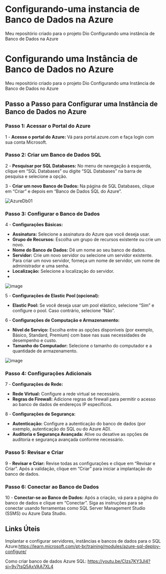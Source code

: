 # Configurando-uma instancia de Banco de Dados na Azure
Meu repositório criado para o projeto Dio Configurando uma instância de Banco de Dados na Azure

# Configurando uma Instância de Banco de Dados no Azure
Meu repositório criado para o projeto Dio Configurando uma Instância de Banco de Dados no Azure

## Passo a Passo para Configurar uma Instância de Banco de Dados no Azure

### Passo 1: Acessar o Portal do Azure
1 - **Acesse o portal do Azure:** Vá para portal.azure.com e faça login com sua conta Microsoft.

### Passo 2: Criar um Banco de Dados SQL
2 - __Pesquisar por SQL Databases:__ No menu de navegação à esquerda, clique em “SQL Databases” ou digite “SQL Databases” na barra de pesquisa e selecione a opção.

3 - __Criar um novo Banco de Dados:__ Na página de SQL Databases, clique em “Criar” e depois em “Banco de Dados SQL do Azure”.

![AzureDb01](https://github.com/user-attachments/assets/7268710d-153e-48fd-b9e1-360aff724d44)

### Passo 3: Configurar o Banco de Dados

4 - __Configurações Básicas:__
   - **Assinatura:** Selecione a assinatura do Azure que você deseja usar.
   - **Grupo de Recursos:** Escolha um grupo de recursos existente ou crie um novo.
   - **Nome do Banco de Dados:** Dê um nome ao seu banco de dados.
   - **Servidor:** Crie um novo servidor ou selecione um servidor existente. Para criar um novo servidor, forneça um nome de servidor, um nome de administrador e uma senha.
   - **Localização:** Selecione a localização do servidor.
   - 
![image](https://github.com/user-attachments/assets/400d0db1-21c9-4818-a639-98ece511eeae)

5 - __Configurações de Elastic Pool (opcional):__
   - **Elastic Pool:** Se você deseja usar um pool elástico, selecione “Sim” e configure o pool. Caso contrário, selecione “Não”.

6 - __Configurações de Computação e Armazenamento:__
   - **Nível de Serviço:** Escolha entre as opções disponíveis (por exemplo, Básico, Standard, Premium) com base nas suas necessidades de desempenho e custo.
   - **Tamanho do Computador:** Selecione o tamanho do computador e a quantidade de armazenamento.

![image](https://github.com/user-attachments/assets/ff29511e-933a-4da1-8729-5ee89594f8f5)

### Passo 4: Configurações Adicionais

7 - __Configurações de Rede:__
   - **Rede Virtual:** Configure a rede virtual se necessário.
   - **Regras de Firewall:** Adicione regras de firewall para permitir o acesso ao banco de dados de endereços IP específicos.

8 - __Configurações de Segurança:__
   - **Autenticação:** Configure a autenticação do banco de dados (por exemplo, autenticação do SQL ou do Azure AD).
   - **Auditoria e Segurança Avançada:** Ative ou desative as opções de auditoria e segurança avançada conforme necessário.

### Passo 5: Revisar e Criar

9 - __Revisar e Criar:__ Revise todas as configurações e clique em “Revisar e Criar”. Após a validação, clique em “Criar” para iniciar a implantação do banco de dados.

### Passo 6: Conectar ao Banco de Dados

10 - __Conectar-se ao Banco de Dados:__ Após a criação, vá para a página do banco de dados e clique em “Conectar”. Siga as instruções para se conectar usando ferramentas como SQL Server Management Studio (SSMS) ou Azure Data Studio.

## Links Úteis 

Implantar e configurar servidores, instâncias e bancos de dados para o SQL Azure:https://learn.microsoft.com/pt-br/training/modules/azure-sql-deploy-configure/

Como criar banco de dados Azure SQL: https://youtu.be/CIzs7KY3Jl4?si=9v7tsQ5AxVAA7XL4



